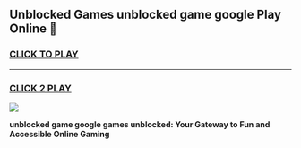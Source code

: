 
## Unblocked Games unblocked game google Play Online 👋
<h3>
<a href="https://news.freeplayer.one?title=unblocked_game_google&ref=17F">CLICK TO PLAY</a></h3>
<hr>

<h3>
<a href="https://news.freeplayer.one?title=unblocked_game_google&ref=17F">CLICK 2 PLAY</a>
  
</h3>

<a href="https://news.freeplayer.one?title=unblocked_game_google&ref=17F/"><img src="https://clearcache.store/games.png"></a>


**unblocked game google games unblocked: Your Gateway to Fun and Accessible Online Gaming**
